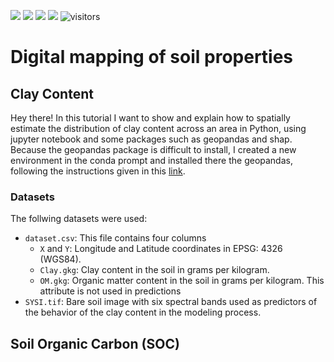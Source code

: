 <img src = "https://img.shields.io/github/last-commit/neli12/DSM-clay-content"> <img src = "https://img.shields.io/github/languages/count/neli12/DSM-clay-content"> <img src = "https://img.shields.io/github/license/neli12/DSM-clay-content?color=green"> <img src = "https://img.shields.io/github/downloads/neli12/DSM-clay-content/total"> ![visitors](https://visitor-badge.glitch.me/badge?page_id=${neli12}.${DSM-clay-content})

# Digital mapping of soil properties

## Clay Content

Hey there! In this tutorial I want to show and explain how to spatially estimate the distribution of clay content across an area in Python, using jupyter notebook and some packages such as geopandas and shap. Because the geopandas package is difficult to install, I created a new environment in the conda prompt and installed there the geopandas, following the instructions given in this [link](https://medium.com/analytics-vidhya/fastest-way-to-install-geopandas-in-jupyter-notebook-on-windows-8f734e11fa2b). 

### Datasets

The follwing datasets were used: 

- `dataset.csv`: This file contains four columns
    - `X` and `Y`: Longitude and Latitude coordinates in EPSG: 4326 (WGS84).
    - `Clay.gkg`: Clay content in the soil in grams per kilogram.
    - `OM.gkg`: Organic matter content in the soil in grams per kilogram. This attribute is not used in predictions
- `SYSI.tif`: Bare soil image with six spectral bands used as predictors of the behavior of the clay content in the modeling process.

## Soil Organic Carbon (SOC)
